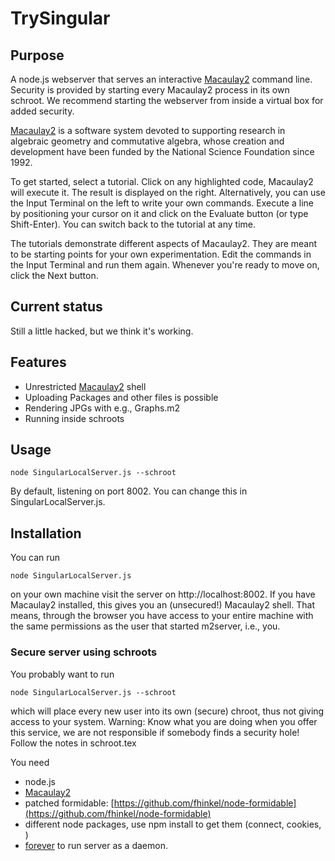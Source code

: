 # TrySingular 

## Purpose

A node.js webserver that serves an interactive [Macaulay2](http://www.macaulay2.com) command line. Security is provided by starting every Macaulay2 process in its own schroot. We recommend starting the webserver from inside a virtual box for added security. 

[Macaulay2](http://www.macaulay2.com) is a software system devoted to supporting research in algebraic geometry and commutative algebra, whose creation and development have been funded by the National Science Foundation since 1992.

To get started, select a tutorial. Click on any highlighted code, Macaulay2 will execute it. The result is displayed on the right. Alternatively, you can use the Input Terminal on the left to write your own commands. Execute a line by positioning your cursor on it and click on the Evaluate button (or type Shift-Enter). You can switch back to the tutorial at any time.

The tutorials demonstrate different aspects of Macaulay2. They are meant to be starting points for your own experimentation. Edit the commands in the Input Terminal and run them again. Whenever you're ready to move on, click the Next button.

## Current status

Still a little hacked, but we think it's working. 

## Features

* Unrestricted [Macaulay2](http://www.macaulay2.com) shell
* Uploading Packages and other files is possible
* Rendering JPGs with e.g., Graphs.m2
* Running inside schroots


## Usage
    node SingularLocalServer.js --schroot
    
By default, listening on port 8002. You can change this in SingularLocalServer.js.

## Installation
You can run

    node SingularLocalServer.js
    
on your own machine visit the server on http://localhost:8002. If you have Macaulay2 installed, this gives you an (unsecured!) Macaulay2 shell. That means, through the browser you have access to your entire machine with the same permissions as the user that started m2server, i.e., you. 

### Secure server using schroots
You probably want to run 

    node SingularLocalServer.js --schroot
    
which will place every new user into its own (secure) chroot, thus not giving access to your system. Warning: Know what you are doing when you offer this service, we are not responsible if somebody finds a security hole! Follow the notes in schroot.tex

You need 
* node.js
* [Macaulay2](http://www.macaulay2.com)
* patched formidable: [https://github.com/fhinkel/node-formidable](https://github.com/fhinkel/node-formidable)
* different node packages, use npm install to get them (connect, cookies, )
* [forever](https://github.com/nodejitsu/forever) to run server as a daemon.



 
    

